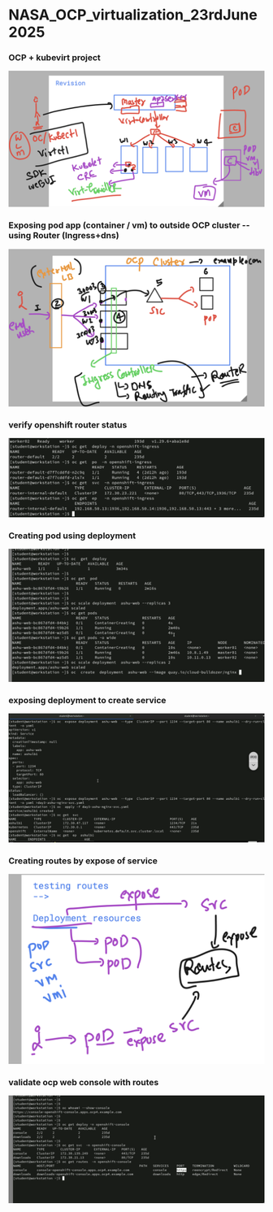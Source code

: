 # NASA_OCP_virtualization_23rdJune2025

### OCP + kubevirt project 

<img src="rev1.png">

### Exposing pod app (container / vm)  to outside OCP cluster -- using Router (Ingress+dns)

<img src="net1.png">


### verify openshift router status 

<img src="net2.png">


### Creating pod using deployment 

<img src="net3.png">

### exposing deployment to create service 

<img src="net4.png">

### Creating routes by expose of service 

<img src="net5.png">

### validate ocp web console with routes 

<img src="net6.png">